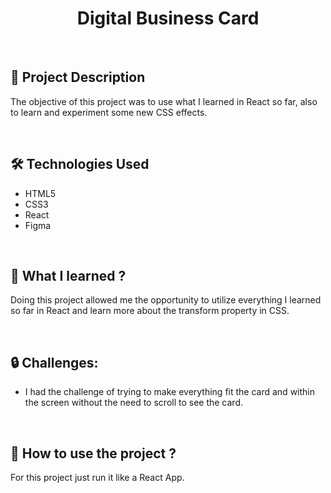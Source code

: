 <h1 align="center">Digital Business Card</h1>

<br>

<h2>📖 Project Description</h2>

The objective of this project was to use what I learned in React so far, also to learn and experiment some new CSS effects.

<br>

<h2>🛠 Technologies Used</h2>

- HTML5
- CSS3
- React
- Figma

<br>

<h2>🧠 What I learned ?</h2>

Doing this project allowed me the opportunity to utilize everything I learned so far in React and learn more about the transform property in CSS.

<br>

<h2>🔒 Challenges:</h2>

- I had the challenge of trying to make everything fit the card and within the screen without the need to scroll to see the card.

<br>

<h2>📑 How to use the project ?</h2>

For this project just run it like a React App.